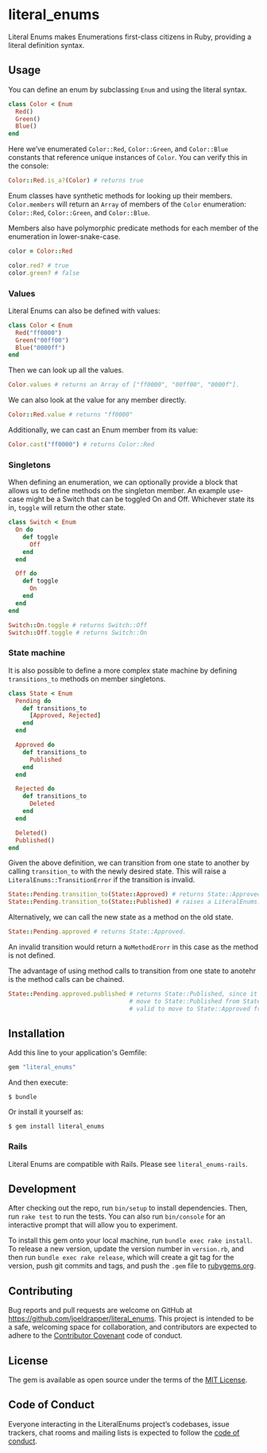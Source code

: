 # literal_enums

Literal Enums makes Enumerations first-class citizens in Ruby, providing a literal definition syntax.

## Usage

You can define an enum by subclassing `Enum` and using the literal syntax.

```ruby
class Color < Enum
  Red()
  Green()
  Blue()
end
```

Here we’ve enumerated `Color::Red`, `Color::Green`, and `Color::Blue` constants that reference unique instances of `Color`. You can verify this in the console:

```ruby
Color::Red.is_a?(Color) # returns true
```

Enum classes have synthetic methods for looking up their members. `Color.members` will return an `Array` of members of the `Color` enumeration: `Color::Red`, `Color::Green`, and `Color::Blue`.

Members also have polymorphic predicate methods for each member of the enumeration in lower-snake-case.

```ruby
color = Color::Red

color.red? # true
color.green? # false
```

### Values

Literal Enums can also be defined with values:

```ruby
class Color < Enum
  Red("ff0000")
  Green("00ff00")
  Blue("0000ff")
end
```

Then we can look up all the values.

```ruby
Color.values # returns an Array of ["ff0000", "00ff00", "0000f"].
```

We can also look at the value for any member directly.

```ruby
Color::Red.value # returns "ff0000"
```

Additionally, we can cast an Enum member from its value:

```ruby
Color.cast("ff0000") # returns Color::Red
```

### Singletons

When defining an enumeration, we can optionally provide a block that allows us to define methods on the singleton member. An example use-case might be a Switch that can be toggled On and Off. Whichever state its in, `toggle` will return the other state.

```ruby
class Switch < Enum
  On do
    def toggle
      Off
    end
  end

  Off do
    def toggle
      On
    end
  end
end

Switch::On.toggle # returns Switch::Off
Switch::Off.toggle # returns Switch::On
```

### State machine

It is also possible to define a more complex state machine by defining `transitions_to` methods on member singletons.

```ruby
class State < Enum
  Pending do
    def transitions_to
      [Approved, Rejected]
    end
  end

  Approved do
    def transitions_to
      Published
    end
  end

  Rejected do
    def transitions_to
      Deleted
    end
  end

  Deleted()
  Published()
end
```

Given the above definition, we can transition from one state to another by calling `transition_to` with the newly desired state. This will raise a `LiteralEnums::TransitionError` if the transition is invalid.

```ruby
State::Pending.transition_to(State::Approved) # returns State::Approved.
State::Pending.transition_to(State::Published) # raises a LiteralEnums::TransitionError.
```

Alternatively, we can call the new state as a method on the old state.

```ruby
State::Pending.approved # returns State::Approved.
```

An invalid transition would return a `NoMethodErorr` in this case as the method is not defined.

The advantage of using method calls to transition from one state to anotehr is the method calls can be chained.

```ruby
State::Pending.approved.published # returns State::Published, since it's valid to
                                  # move to State::Published from State::Approved and it's
                                  # valid to move to State::Approved from State::Pending.
```

## Installation

Add this line to your application's Gemfile:

```ruby
gem "literal_enums"
```

And then execute:

    $ bundle

Or install it yourself as:

    $ gem install literal_enums

### Rails

Literal Enums are compatible with Rails. Please see `literal_enums-rails`.

## Development

After checking out the repo, run `bin/setup` to install dependencies. Then, run `rake test` to run the tests. You can also run `bin/console` for an interactive prompt that will allow you to experiment.

To install this gem onto your local machine, run `bundle exec rake install`. To release a new version, update the version number in `version.rb`, and then run `bundle exec rake release`, which will create a git tag for the version, push git commits and tags, and push the `.gem` file to [rubygems.org](https://rubygems.org).

## Contributing

Bug reports and pull requests are welcome on GitHub at https://github.com/joeldrapper/literal_enums. This project is intended to be a safe, welcoming space for collaboration, and contributors are expected to adhere to the [Contributor Covenant](http://contributor-covenant.org) code of conduct.

## License

The gem is available as open source under the terms of the [MIT License](https://opensource.org/licenses/MIT).

## Code of Conduct

Everyone interacting in the LiteralEnums project’s codebases, issue trackers, chat rooms and mailing lists is expected to follow the [code of conduct](https://github.com/joeldrapper/literal_enums/blob/master/CODE_OF_CONDUCT.md).
